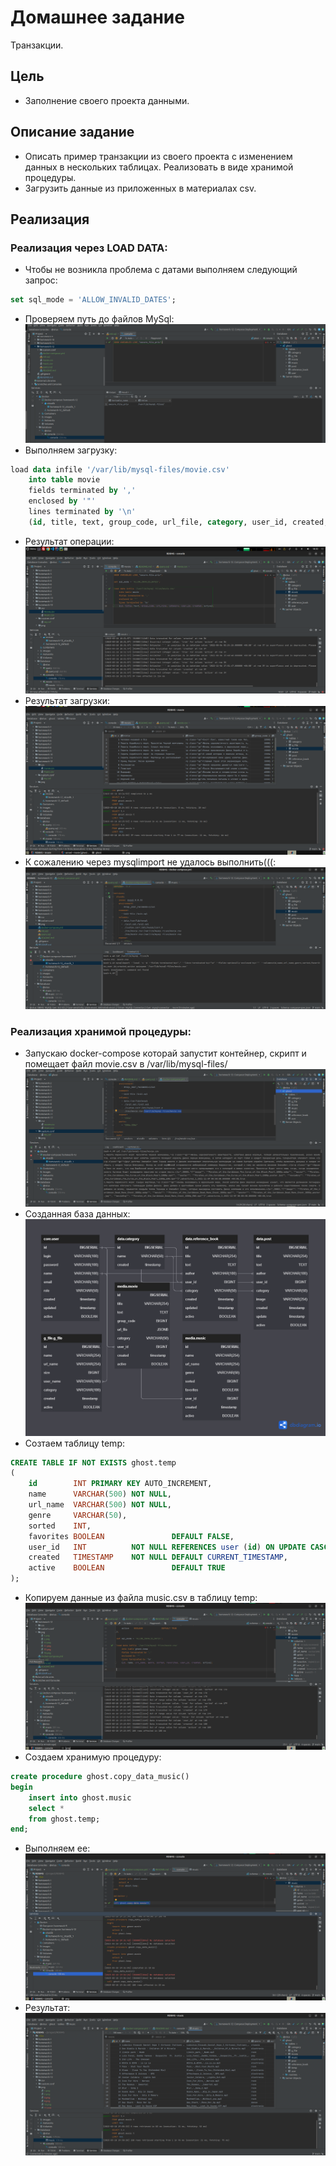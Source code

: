 # Домашнее задание

Транзакции.

## Цель

+ Заполнение своего проекта данными.

## Описание задание

+ Описать пример транзакции из своего проекта с изменением данных в нескольких таблицах. Реализовать в виде хранимой
  процедуры.
+ Загрузить данные из приложенных в материалах csv.

## Реализация

### Реализация через LOAD DATA:

+ Чтобы не возникла проблема с датами выполняем следующий запрос:

```SQL 
set sql_mode = 'ALLOW_INVALID_DATES'; 
```

+ Проверяем путь до файлов MySql: ![:](./png/10.png)
+ Выполняем загрузку:

```SQL
load data infile '/var/lib/mysql-files/movie.csv'
    into table movie
    fields terminated by ','
    enclosed by '"'
    lines terminated by '\n'
    (id, title, text, group_code, url_file, category, user_id, created, active);
```

+ Результат операции: ![:](./png/11.png)
+ Результат загрузки: ![:](./png/12.png)
+ К сожалению через mysqlimport не удалось выполнить(((: ![:](./png/13.png)

### Реализация хранимой процедуры:

+ Запускаю docker-compose которай запустит контейнер, скрипт и помещает файл movie.csv в
  /var/lib/mysql-files/ ![:](./png/1.png)
+ Созданная база данных: ![:](./png/2.png)
+ Созтаем таблицу temp:

```SQL
CREATE TABLE IF NOT EXISTS ghost.temp
(
    id        INT PRIMARY KEY AUTO_INCREMENT,
    name      VARCHAR(500) NOT NULL,
    url_name  VARCHAR(500) NOT NULL,
    genre     VARCHAR(50),
    sorted    INT,
    favorites BOOLEAN               DEFAULT FALSE,
    user_id   INT          NOT NULL REFERENCES user (id) ON UPDATE CASCADE,
    created   TIMESTAMP    NOT NULL DEFAULT CURRENT_TIMESTAMP,
    active    BOOLEAN               DEFAULT TRUE
);
```

+ Копируем данные из файла music.csv в таблицу temp: ![:](./png/3.png)
+ Создаем хранимую процедуру:

```SQL
create procedure ghost.copy_data_music()
begin
    insert into ghost.music
    select *
    from ghost.temp;
end;
```

+ Выполняем ее: ![:](./png/4.png)
+ Результат: ![:](./png/5.png)
